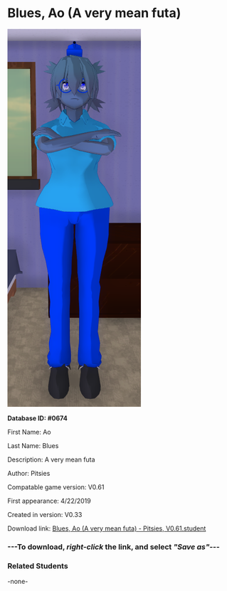 # Blues, Ao (A very mean futa)

<img src="../../Files/Images/Blues, Ao (A very mean futa).png" title="Blues, Ao (A very mean futa) - Pitsies, V0.61">

**Database ID: #0674**

First Name: Ao

Last Name: Blues

Description: A very mean futa

Author: Pitsies

Compatable game version: V0.61

First appearance: 4/22/2019

Created in version: V0.33

Download link: <a href="https://raw.githubusercontent.com/Arbiter1223/Daigaku-Gurashi-Custom-Students/master/Files/Student%20Files/Blues%2C%20Ao%20(A%20very%20mean%20futa)%20-%20Pitsies%2C%20V0.61.student">Blues, Ao (A very mean futa) - Pitsies, V0.61.student</a>

### ---**To download, _right-click_ the link, and select _"Save as"_**---

### Related Students

-none-
